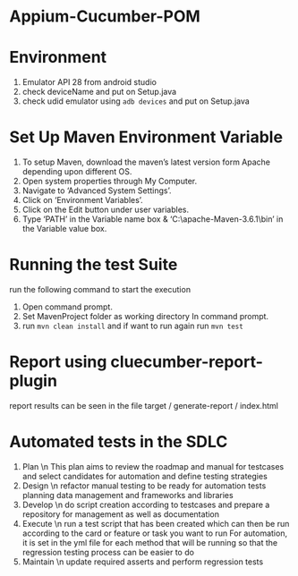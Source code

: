 # Appium-Cucumber-POM

# Environment
1. Emulator API 28 from android studio
2. check deviceName and put on Setup.java
3. check udid emulator using `adb devices` and put on Setup.java

# Set Up Maven Environment Variable
1. To setup Maven, download the maven’s latest version form Apache depending upon different OS.
2. Open system properties through My Computer.
3. Navigate to ‘Advanced System Settings’.
4. Click on ‘Environment Variables’.
5. Click on the Edit button under user variables.
6. Type ‘PATH’ in the Variable name box & ‘C:\apache-Maven-3.6.1\bin’ in the Variable value box.

# Running the test Suite
run the following command to start the execution
1. Open command prompt.
2. Set MavenProject folder as working directory In command prompt.
3. run `mvn clean install` and if want to run again run `mvn test`

# Report using cluecumber-report-plugin
report results can be seen in the file target / generate-report / index.html


# Automated tests in the SDLC
1. Plan \n
This plan aims to review the roadmap and manual for testcases
and select candidates for automation and define testing strategies
2. Design \n
refactor manual testing to be ready for automation tests
planning data management and frameworks and libraries
3. Develop \n
do script creation according to testcases and prepare a repository for management
as well as documentation
4. Execute \n
run a test script that has been created which can then be run according to the card or feature or task you want to run
For automation, it is set in the yml file for each method that will be running so that the regression testing process can be easier to do
5. Maintain \n
update required asserts and perform regression tests

